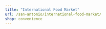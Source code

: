 ```yaml
---
title: "International Food Market"
url: /san-antonio/international-food-market/
shop: convenience
---
```

